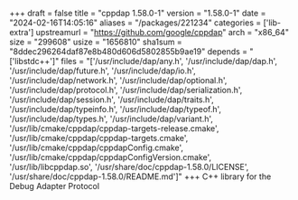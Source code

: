 +++
draft = false
title = "cppdap 1.58.0-1"
version = "1.58.0-1"
date = "2024-02-16T14:05:16"
aliases = "/packages/221234"
categories = ['lib-extra']
upstreamurl = "https://github.com/google/cppdap"
arch = "x86_64"
size = "299608"
usize = "1656810"
sha1sum = "8ddec296264daf87e8b480d606d5802855b9ae19"
depends = "['libstdc++']"
files = "['/usr/include/dap/any.h', '/usr/include/dap/dap.h', '/usr/include/dap/future.h', '/usr/include/dap/io.h', '/usr/include/dap/network.h', '/usr/include/dap/optional.h', '/usr/include/dap/protocol.h', '/usr/include/dap/serialization.h', '/usr/include/dap/session.h', '/usr/include/dap/traits.h', '/usr/include/dap/typeinfo.h', '/usr/include/dap/typeof.h', '/usr/include/dap/types.h', '/usr/include/dap/variant.h', '/usr/lib/cmake/cppdap/cppdap-targets-release.cmake', '/usr/lib/cmake/cppdap/cppdap-targets.cmake', '/usr/lib/cmake/cppdap/cppdapConfig.cmake', '/usr/lib/cmake/cppdap/cppdapConfigVersion.cmake', '/usr/lib/libcppdap.so', '/usr/share/doc/cppdap-1.58.0/LICENSE', '/usr/share/doc/cppdap-1.58.0/README.md']"
+++
C++ library for the Debug Adapter Protocol